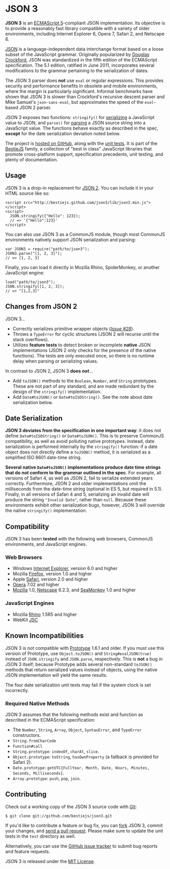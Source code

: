 JSON 3
======

**JSON 3** is an [ECMAScript 5](http://es5.github.com/)-compliant JSON implementation. Its objective is to provide a reasonably fast library compatible with a variety of older environments, including Internet Explorer 6, Opera 7, Safari 2, and Netscape 6.

[JSON](http://json.org/) is a language-independent data interchange format based on a loose subset of the JavaScript grammar. Originally popularized by [Douglas Crockford](http://www.crockford.com/), JSON was standardized in the fifth edition of the ECMAScript specification. The 5.1 edition, ratified in June 2011, incorporates several modifications to the grammar pertaining to the serialization of dates.

The JSON 3 parser does **not** use `eval` or regular expressions. This provides security and performance benefits in obsolete and mobile environments, where the margin is particularly significant. Informal benchmarks have shown that JSON 3 is slower than Crockford's recursive descent parser and Mike Samuel's `json-sans-eval`, but approximates the speed of the `eval`-based JSON 2 parser.

JSON 3 exposes two functions: `stringify()` for [serializing](https://developer.mozilla.org/en/JavaScript/Reference/Global_Objects/JSON/stringify) a JavaScript value to JSON, and `parse()` for [parsing](https://developer.mozilla.org/en/JavaScript/Reference/Global_Objects/JSON/parse) a JSON source string into a JavaScript value. The functions behave exactly as described in the spec, **except** for the date serialization deviation noted below.

The project is [hosted on GitHub](http://github.com/bestiejs/json3), along with the [unit tests](http://bestiejs.github.com/json3/test/test_browser.html). It is part of the [BestieJS](http://github.com/bestiejs) family, a collection of "best in class" JavaScript libraries that promote cross-platform support, specification precedents, unit testing, and plenty of documentation.

## Usage

JSON 3 is a drop-in replacement for [JSON 2](http://json.org/js). You can include it in your HTML source like so:

    <script src="http://bestiejs.github.com/json3/lib/json3.min.js"></script>
    <script>
      JSON.stringify({"Hello": 123});
      // => '{"Hello":123}'
    </script>

You can also use JSON 3 as a CommonJS module, though most CommonJS environments natively support JSON serialization and parsing:

    var JSON3 = require("path/to/json3");
    JSON3.parse("[1, 2, 3]");
    // => [1, 2, 3]

Finally, you can load it directly in Mozilla Rhino, SpiderMonkey, or another JavaScript engine:

    load("path/to/json3");
    JSON.stringify([1, 2, 3]);
    // => "[1,2,3]"

## Changes from JSON 2

JSON 3...

* Correctly serializes primitive wrapper objects (*[Issue #28](https://github.com/douglascrockford/JSON-js/issues/28)*).
* Throws a `TypeError` for cyclic structures (JSON 2 will recurse until the stack overflows).
* Utilizes **feature tests** to detect broken or incomplete **native** JSON implementations (JSON 2 only checks for the presence of the native functions). The tests are only executed once, so there is no runtime delay when parsing or serializing values.

In contrast to JSON 2, JSON 3 **does *not***...

* Add `toJSON()` methods to the `Boolean`, `Number`, and `String` prototypes. These are not part of any standard, and are made redundant by the design of the `stringify()` implementation.
* Add `Date#toJSON()` or `Date#toISOString()`. See the note about date serialization below.

## Date Serialization

**JSON 3 deviates from the specification in one important way**: it does not define `Date#toISOString()` or `Date#toJSON()`. This is to preserve CommonJS compatibility, as well as avoid polluting native prototypes. Instead, date serialization is performed internally by the `stringify()` function: if a date object does not directly define a `toJSON()` method, it is serialized as a simplified ISO 8601 date-time string.

**Several native `Date#toJSON()` implementations produce date time strings that do *not* conform to the grammar outlined in the spec**. For example, all versions of Safari 4, as well as JSON 2, fail to serialize extended years correctly. Furthermore, JSON 2 and older implementations omit the milliseconds from the date-time string (optional in ES 5, but required in 5.1). Finally, in all versions of Safari 4 and 5, serializing an invalid date will produce the string `"Invalid Date"`, rather than `null`. Because these environments exhibit other serialization bugs, however, JSON 3 will override the native `stringify()` implementation.

## Compatibility

JSON 3 has been **tested** with the following web browsers, CommonJS environments, and JavaScript engines.

### Web Browsers

- Windows [Internet Explorer](http://www.microsoft.com/windows/internet-explorer), version 6.0 and higher
- Mozilla [Firefox](http://www.mozilla.com/firefox), version 1.0 and higher
- Apple [Safari](http://www.apple.com/safari), version 2.0 and higher
- [Opera](http://www.opera.com) 7.02 and higher
- [Mozilla](http://www.mozilla.org/projects/browsers.html) 1.0, [Netscape](http://browser.netscape.com/releases) 6.2.3, and [SeaMonkey](http://www.seamonkey-project.org/) 1.0 and higher

### JavaScript Engines

- Mozilla [Rhino](http://www.mozilla.org/rhino) 1.5R5 and higher
- WebKit [JSC](https://trac.webkit.org/wiki/JSC)

## Known Incompatibilities

JSON 3 is not compatible with [Prototype](http://prototypejs.org) 1.6.1 and older. If you must use this version of Prototype, use `Object.toJSON()` and `String#evalJSON(true)` instead of `JSON.stringify` and `JSON.parse`, respectively. This is **not** a bug in JSON 3 itself; because Prototype adds several non-standard `toJSON()` methods that return serialized values instead of objects, using the native JSON implementation will yield the same results.

The four date serialization unit tests may fail if the system clock is set incorrectly.

### Required Native Methods

JSON 3 assumes that the following methods exist and function as described in the ECMAScript specification:

- The `Number`, `String`, `Array`, `Object`, `SyntaxError`, and `TypeError` constructors.
- `String.fromCharCode`
- `Function#call`
- `String.prototype`: `indexOf`, `charAt`, `slice`.
- `Object.prototype`: `toString`, `hasOwnProperty` (a fallback is provided for Safari 2).
- `Date.prototype`: `getUTC{FullYear, Month, Date, Hours, Minutes, Seconds, Milliseconds}`.
- `Array.prototype`: `push`, `pop`, `join`.

## Contributing

Check out a working copy of the JSON 3 source code with [Git](http://git-scm.com/):

    $ git clone git://github.com/bestiejs/json3.git

If you'd like to contribute a feature or bug fix, you can [fork](http://help.github.com/fork-a-repo/) JSON 3, commit your changes, and [send a pull request](http://help.github.com/send-pull-requests/). Please make sure to update the unit tests in the `test` directory as well.

Alternatively, you can use the [GitHub issue tracker](http://github.com/bestiejs/json3/issues) to submit bug reports and feature requests.

JSON 3 is released under the [MIT License](http://kit.mit-license.org/).
